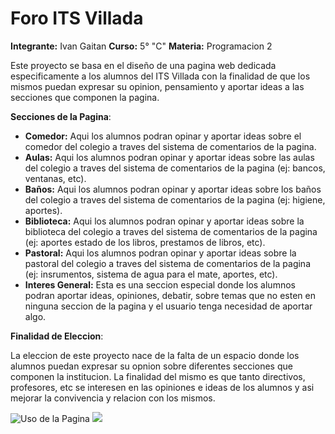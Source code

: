 # Foro ITS Villada # 
**Integrante:** Ivan Gaitan
**Curso:** 5° "C"
**Materia:** Programacion 2

Este proyecto se basa en el diseño de una pagina web dedicada especificamente a los alumnos del ITS Villada con la finalidad de que los mismos puedan expresar su opinion, pensamiento y aportar ideas a las secciones que componen la pagina.

**Secciones de la Pagina**: 
- **Comedor:** Aqui los alumnos podran opinar y aportar ideas sobre el comedor del colegio a traves del sistema de comentarios de la pagina.
- **Aulas:** Aqui los alumnos podran opinar y aportar ideas sobre las aulas del colegio a traves del sistema de comentarios de la pagina (ej: bancos, ventanas, etc).
- **Baños:** Aqui los alumnos podran opinar y aportar ideas sobre los baños del colegio a traves del sistema de comentarios de la pagina (ej: higiene, aportes).
- **Biblioteca:** Aqui los alumnos podran opinar y aportar ideas sobre la biblioteca del colegio a traves del sistema de comentarios de la pagina (ej: aportes estado de los libros, prestamos de libros, etc).
- **Pastoral:** Aqui los alumnos podran opinar y aportar ideas sobre la pastoral del colegio a traves del sistema de comentarios de la pagina (ej: insrumentos, sistema de agua para el mate, aportes, etc).
- **Interes General:** Esta es una seccion especial donde los alumnos podran aportar ideas, opiniones, debatir, sobre temas que no esten en ninguna seccion de la pagina y el usuario tenga necesidad de aportar algo. 

**Finalidad de Eleccion**: 

La eleccion de este proyecto nace de la falta de un espacio donde los alumnos puedan expresar su opnion sobre diferentes secciones que componen la institucion. La finalidad del mismo es que tanto directivos, profesores, etc se interesen en las opiniones e ideas de los alumnos y asi mejorar la convivencia y relacion con los mismos.

![Uso de la Pagina](https://github.com/ivangaitan/Foro-its-villada1/blob/master/cap1.1.png)
![](https://github.com/ivangaitan/Foro-its-villada1/blob/master/cap2.2.png)

